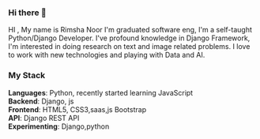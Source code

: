 ### Hi there 👋
HI , My name is Rimsha Noor I'm  graduated software eng, I'm a self-taught Python/Django Developer. I've profound knowledge in Django Framework,
 I'm interested in doing research on text and image related problems. I love to work with new technologies and playing with Data and AI.<br>
### My Stack
<b>Languages</b>: Python,  recently started learning JavaScript <br>
<b>Backend</b>: Django, js <br>
<b>Frontend</b>: HTML5, CSS3,saas,js Bootstrap<br>
<b>API</b>: Django REST API<br>
<b>Experimenting</B>: Django,python<br>


<!--
**Rimsha55/Rimsha55** is a ✨ _special_ ✨ repository because its `README.md` (this file) appears on your GitHub profile.

Here are some ideas to get you started:

- 🔭 I’m currently working on ...
- 🌱 I’m currently learning ...
- 👯 I’m looking to collaborate on ...
- 🤔 I’m looking for help with ...
- 💬 Ask me about ...
- 📫 How to reach me: ...
- 😄 Pronouns: ...
- ⚡ Fun fact: ...
-->
